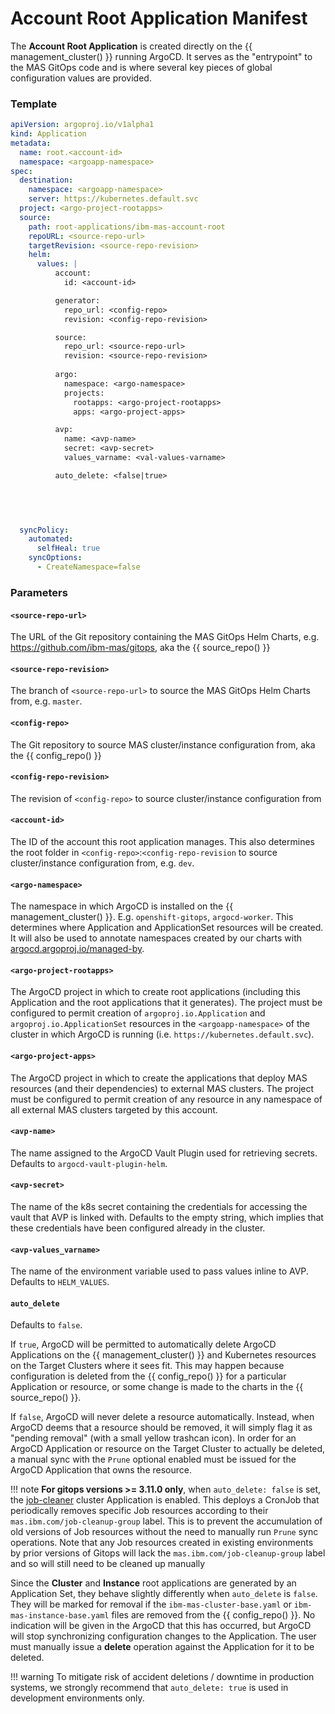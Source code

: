 Account Root Application Manifest
===============================================================================

The **Account Root Application** is created directly on the {{ management_cluster() }} running ArgoCD. It serves as the "entrypoint" to the MAS GitOps code and is where several key pieces of global configuration values are provided.

### Template

```yaml
apiVersion: argoproj.io/v1alpha1
kind: Application
metadata:
  name: root.<account-id>
  namespace: <argoapp-namespace>
spec:
  destination:
    namespace: <argoapp-namespace>
    server: https://kubernetes.default.svc
  project: <argo-project-rootapps>
  source:
    path: root-applications/ibm-mas-account-root
    repoURL: <source-repo-url>
    targetRevision: <source-repo-revision>
    helm:
      values: |
          account:
            id: <account-id>

          generator:
            repo_url: <config-repo>
            revision: <config-repo-revision>

          source:
            repo_url: <source-repo-url>
            revision: <source-repo-revision>
          
          argo:
            namespace: <argo-namespace>
            projects:
              rootapps: <argo-project-rootapps>
              apps: <argo-project-apps>

          avp:
            name: <avp-name>
            secret: <avp-secret>
            values_varname: <val-values-varname>

          auto_delete: <false|true>



            
    
  syncPolicy:
    automated:
      selfHeal: true
    syncOptions:
      - CreateNamespace=false
```

### Parameters
#### `<source-repo-url>`
The URL of the Git repository containing the MAS GitOps Helm Charts, e.g. https://github.com/ibm-mas/gitops, aka the {{ source_repo() }}

#### `<source-repo-revision>`
The branch of `<source-repo-url>` to source the MAS GitOps Helm Charts from, e.g. `master`.

#### `<config-repo>`
The Git repository to source MAS cluster/instance configuration from, aka the {{ config_repo() }}

#### `<config-repo-revision>`
The revision of `<config-repo>` to source cluster/instance configuration from

#### `<account-id>`
The ID of the account this root application manages. This also determines the root folder in `<config-repo>`:`<config-repo-revision` to source cluster/instance configuration from, e.g. `dev`.

#### `<argo-namespace>`
The namespace in which ArgoCD is installed on the {{ management_cluster() }}. E.g. `openshift-gitops`, `argocd-worker`. This determines where Application and ApplicationSet resources will be created. It will also be used to annotate namespaces created by our charts with [argocd.argoproj.io/managed-by](https://argocd-operator.readthedocs.io/en/stable/usage/deploy-to-different-namespaces/).

#### `<argo-project-rootapps>`
The ArgoCD project in which to create root applications (including this Application and the root applications that it generates). The project must be configured to permit creation of `argoproj.io.Application` and `argoproj.io.ApplicationSet` resources in the `<argoapp-namespace>` of the cluster in which ArgoCD is running (i.e. `https://kubernetes.default.svc`).

#### `<argo-project-apps>`
The ArgoCD project in which to create the applications that deploy MAS resources (and their dependencies) to external MAS clusters. The project must be configured to permit creation of any resource in any namespace of all external MAS clusters targeted by this account.

#### `<avp-name>`
The name assigned to the ArgoCD Vault Plugin used for retrieving secrets. Defaults to `argocd-vault-plugin-helm`.

#### `<avp-secret>`
The name of the k8s secret containing the credentials for accessing the vault that AVP is linked with. Defaults to the empty string, which implies that these credentials have been configured already in the cluster.

#### `<avp-values_varname>`
The name of the environment variable used to pass values inline to AVP. Defaults to `HELM_VALUES`.


#### `auto_delete`
Defaults to `false`. 

If `true`, ArgoCD will be permitted to automatically delete ArgoCD Applications on the {{ management_cluster() }} and Kubernetes resources on the Target Clusters where it sees fit. This may happen because configuration is deleted from the {{ config_repo() }} for a particular Application or resource, or some change is made to the charts in the {{ source_repo() }}.

If `false`, ArgoCD will never delete a resource automatically. Instead, when ArgoCD deems that a resource should be removed, it will simply flag it as "pending removal" (with a small yellow trashcan icon). In order for an ArgoCD Application or resource on the Target Cluster to actually be deleted, a manual sync with the `Prune` optional enabled must be issued for the ArgoCD Application that owns the resource.

!!! note
    **For gitops versions >= 3.11.0 only**, when `auto_delete: false` is set, the [job-cleaner](https://github.com/ibm-mas/gitops/tree/mascore5637/cluster-applications/000-job-cleaner) cluster Application is enabled. This deploys a CronJob that periodically removes specific Job resources according to their `mas.ibm.com/job-cleanup-group` label. This is to prevent the accumulation of old versions of Job resources without the need to manually run `Prune` sync operations. Note that any Job resources created in existing environments by prior versions of Gitops will lack the `mas.ibm.com/job-cleanup-group` label and so will still need to be cleaned up manually

Since the **Cluster** and **Instance** root applications are generated by an Application Set, they behave slightly differently when `auto_delete` is `false`. They will be marked for removal if the `ibm-mas-cluster-base.yaml` or `ibm-mas-instance-base.yaml` files are removed from the {{ config_repo() }}. No indication will be given in the ArgoCD that this has occurred, but ArgoCD will stop synchronizing configuration changes to the Application. The user must manually issue a **delete** operation against the Application for it to be deleted.

!!! warning
    To mitigate risk of accident deletions / downtime in production systems, we strongly recommend that `auto_delete: true` is used in development environments only.

